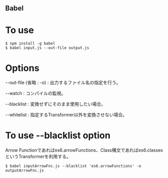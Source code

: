 ## Babel

# To use

```
$ npm install -g babel
$ babel input.js --out-file output.js
```

# Options

--out-file (省略 : -o) : 出力するファイル名の指定を行う。

--watch : コンパイルの監視。

--blacklist : 変換せずにそのまま使用したい場合。

--whitelist : 指定するTransformer以外を変換させない場合。

# To use --blacklist option

Arrow Functionであればes6.arrowFunctions、Class構文であればes6.classesというTransformerを利用する。

```
$ babel inputArrowFnc.js --blacklist 'es6.arrowFunctions' -o outputArrowFnc.js
```


